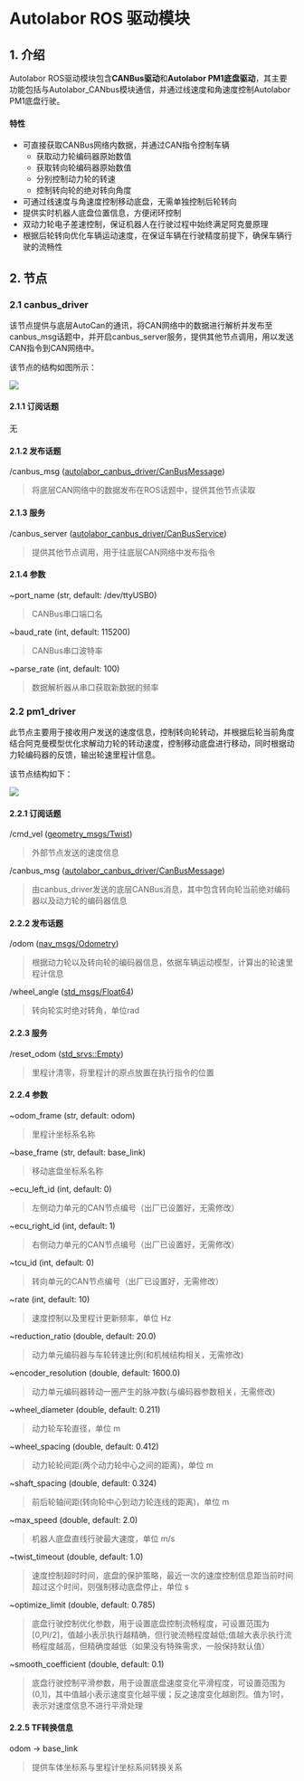 # Autolabor ROS 驱动模块

## 1. 介绍

Autolabor ROS驱动模块包含**CANBus驱动**和**Autolabor PM1底盘驱动**，其主要功能包括与Autolabor_CANbus模块通信，并通过线速度和角速度控制Autolabor PM1底盘行驶。

#### 特性

- 可直接获取CANBus网络内数据，并通过CAN指令控制车辆
  - 获取动力轮编码器原始数值
  - 获取转向轮编码器原始数值
  - 分别控制动力轮的转速
  - 控制转向轮的绝对转向角度
- 可通过线速度与角速度控制移动底盘，无需单独控制后轮转向
- 提供实时机器人底盘位置信息，方便闭环控制
- 双动力轮电子差速控制，保证机器人在行驶过程中始终满足阿克曼原理
- 根据后轮转向优化车辆运动速度，在保证车辆在行驶精度前提下，确保车辆行驶的流畅性

## 2. 节点

### 2.1 canbus_driver

该节点提供与底层AutoCan的通讯，将CAN网络中的数据进行解析并发布至canbus_msg话题中，并开启canbus_server服务，提供其他节点调用，用以发送CAN指令到CAN网络中。

该节点的结构如图所示：

![](img/canbus_driver.png)

#### 2.1.1 订阅话题

无

#### 2.1.2 发布话题

/canbus_msg  ([autolabor_canbus_driver/CanBusMessage](CanBusMessage.md))
>将底层CAN网络中的数据发布在ROS话题中，提供其他节点读取


#### 2.1.3 服务

/canbus_server  ([autolabor_canbus_driver/CanBusService](CanBusService.md))
>提供其他节点调用，用于往底层CAN网络中发布指令

#### 2.1.4 参数

~port_name  (str, default: /dev/ttyUSB0)
>CANBus串口端口名


~baud_rate  (int, default: 115200)
>CANBus串口波特率

~parse_rate  (int, default: 100)
>数据解析器从串口获取新数据的频率

### 2.2 pm1_driver

此节点主要用于接收用户发送的速度信息，控制转向轮转动，并根据后轮当前角度结合阿克曼模型优化求解动力轮的转动速度，控制移动底盘进行移动，同时根据动力轮编码器的反馈，输出轮速里程计信息。

该节点结构如下：

![](img/pm1_driver.png)


#### 2.2.1 订阅话题
/cmd_vel ([geometry_msgs/Twist](http://docs.ros.org/api/geometry_msgs/html/msg/Twist.html))
> 外部节点发送的速度信息

/canbus_msg ([autolabor_canbus_driver/CanBusMessage](CanBusMessage.md))
>由canbus_driver发送的底层CANBus消息，其中包含转向轮当前绝对编码器以及动力轮的编码器信息


#### 2.2.2 发布话题

/odom ([nav_msgs/Odometry](http://docs.ros.org/api/nav_msgs/html/msg/Odometry.html))
>根据动力轮以及转向轮的编码器信息，依据车辆运动模型，计算出的轮速里程计信息


/wheel_angle ([std_msgs/Float64](http://docs.ros.org/api/std_msgs/html/msg/Float64.html))
>转向轮实时绝对转角，单位rad

#### 2.2.3 服务

/reset_odom ([std_srvs::Empty](http://docs.ros.org/api/std_srvs/html/srv/Empty.html))
>里程计清零，将里程计的原点放置在执行指令的位置

#### 2.2.4 参数

~odom_frame (str, default: odom)
>里程计坐标系名称

~base_frame (str, default: base_link)
>移动底盘坐标系名称

~ecu_left_id (int, default: 0)
>左侧动力单元的CAN节点编号（出厂已设置好，无需修改）

~ecu_right_id (int, default: 1)
>右侧动力单元的CAN节点编号（出厂已设置好，无需修改）

~tcu_id (int, default: 0)
>转向单元的CAN节点编号（出厂已设置好，无需修改）

~rate (int, default: 10)
>速度控制以及里程计更新频率，单位 Hz

~reduction_ratio (double, default: 20.0)
>动力单元编码器与车轮转速比例(和机械结构相关，无需修改)

~encoder_resolution (double, default: 1600.0)
>动力单元编码器转动一圈产生的脉冲数(与编码器参数相关，无需修改)

~wheel_diameter (double, default: 0.211)
>动力轮车轮直径，单位 m

~wheel_spacing (double, default: 0.412)
>动力轮轮间距(两个动力轮中心之间的距离)，单位 m

~shaft_spacing (double, default: 0.324)
>前后轮轴间距(转向轮中心到动力轮连线的距离)，单位 m

~max_speed (double, default: 2.0)
>机器人底盘直线行驶最大速度，单位 m/s

~twist_timeout (double, default: 1.0)
>速度控制超时时间，底盘的保护策略，最近一次的速度控制信息距当前时间超过这个时间，则强制移动底盘停止，单位 s

~optimize_limit (double, default: 0.785)
>底盘行驶控制优化参数，用于设置底盘控制流畅程度，可设置范围为[0,PI/2]，值越小表示执行越精确，但行驶流畅程度越低;值越大表示执行流畅程度越高，但精确度越低（如果没有特殊需求，一般保持默认值）

~smooth_coefficient (double, default: 0.1)
>底盘行驶控制平滑参数，用于设置底盘速度变化平滑程度，可设置范围为(0,1]，其中值越小表示速度变化越平缓；反之速度变化越剧烈。值为1时，表示对速度信息不进行平滑处理

#### 2.2.5 TF转换信息

odom -> base_link

>提供车体坐标系与里程计坐标系间转换关系